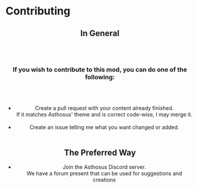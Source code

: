 # Contributing

<div align = center>
  
## In General
<br>
<br>

### If you wish to contribute to this mod, you can do one of the following:
<br><br>

- Create a pull request with your content already finished. <br> If it matches Asthosus' theme and is correct code-wise, I may merge it.
<br> <br>
- Create an issue telling me what you want changed or added.
<br> <br>
## The Preferred Way
- Join the Asthosus Discord server. <br> We have a forum present that can be used for suggestions and creations
